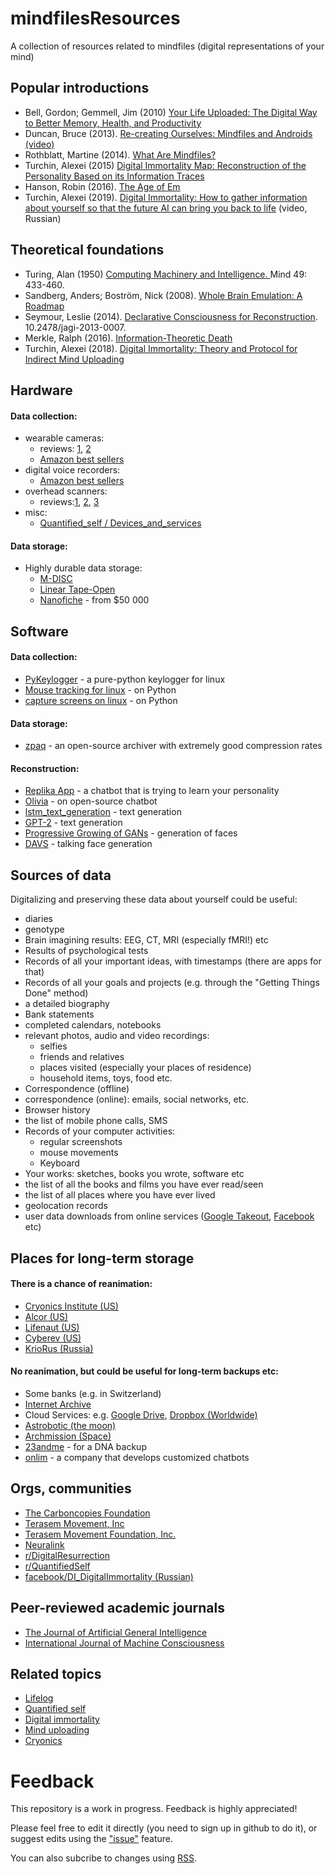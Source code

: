 # mindfilesResources
A collection of resources related to mindfiles (digital representations of your mind)

## Popular introductions ##

* Bell, Gordon; Gemmell, Jim (2010) [Your Life Uploaded: The Digital Way to Better Memory, Health, and Productivity](https://www.amazon.com/Your-Life-Uploaded-Digital-Productivity/dp/0452296560)
* Duncan, Bruce (2013). [Re-creating Ourselves: Mindfiles and Androids (video)](https://www.youtube.com/watch?v=DZB-7-InneY)
* Rothblatt, Martine (2014). [What Are Mindfiles?](https://transhumanity.net/what-are-mindfiles/)
* Turchin, Alexei (2015) [Digital Immortality Map: Reconstruction of the Personality Based on its Information Traces](https://ieet.org/index.php/IEET2/more/turchin20151006)
* Hanson, Robin (2016). [The Age of Em](https://en.wikipedia.org/wiki/The_Age_of_Em) 
* Turchin, Alexei (2019). [Digital Immortality: How to gather information about yourself so that the future AI can bring you back to life](https://www.youtube.com/watch?v=NuOX4DmLUbg) (video, Russian)


## Theoretical foundations ##

* Turing, Alan (1950) [Computing Machinery and Intelligence. ](https://www.csee.umbc.edu/courses/471/papers/turing.pdf) Mind 49: 433-460.
* Sandberg, Anders; Boström, Nick (2008). [Whole Brain Emulation: A Roadmap](http://www.fhi.ox.ac.uk/Reports/2008-3.pdf)
* Seymour, Leslie (2014). [Declarative Consciousness for Reconstruction](https://www.researchgate.net/publication/260943430_Declarative_Consciousness_for_Reconstruction). 10.2478/jagi-2013-0007.
* Merkle, Ralph (2016). [Information-Theoretic Death](http://www.merkle.com/definitions/infodeath.html) 
* Turchin, Alexei (2018). [Digital Immortality: Theory and Protocol for Indirect Mind Uploading](https://philpapers.org/rec/TURDIT)

## Hardware ##

#### Data collection: #### 
* wearable cameras:
  * reviews: [1](https://www.bestproducts.com/tech/gadgets/g3110/best-wearable-video-cameras/), [2](https://wiki.ezvid.com/best-wearable-cameras) 
  * [Amazon best sellers](https://www.amazon.com/gp/bestsellers/electronics/10048714011)
* digital voice recorders:
  * [Amazon best sellers](https://www.amazon.com/Best-Sellers-Electronics-Digital-Voice-Recorders/zgbs/electronics/227758)
* overhead scanners:
  * reviews:[1](https://getdebestpro.com/best-book-scanners/), [2](https://www.topbest10reviews.com/best-book-scanners/), [3](https://techgearoid.com/scanners/best-overhead-scanners/) 
* misc:
  * [Quantified_self / Devices_and_services](https://en.wikipedia.org/wiki/Quantified_self#Devices_and_services)  
#### Data storage: #### 
* Highly durable data storage:
  * [M-DISC](https://en.wikipedia.org/wiki/M-DISC)
  * [Linear Tape-Open](https://en.wikipedia.org/wiki/Linear_Tape-Open)
  * [Nanofiche](https://nanoarchival.com/) - from $50 000

## Software ##

#### Data collection: #### 
* [PyKeylogger](https://github.com/amoffat/pykeylogger/blob/master/README.md) - a pure-python keylogger for linux
* [Mouse tracking for linux](https://stackoverflow.com/a/35138204) - on Python
* [capture screens on linux](https://stackoverflow.com/a/782768) - on Python
#### Data storage: #### 
* [zpaq](http://www.mattmahoney.net/dc/zpaq.html) - an open-source archiver with extremely good compression rates
#### Reconstruction: #### 
* [Replika App](https://replika.ai/) - a chatbot that is trying to learn your personality
* [Olivia](https://olivia-ai.org/) - on open-source chatbot
* [lstm_text_generation](https://github.com/keras-team/keras/blob/master/examples/lstm_text_generation.py) - text generation
* [GPT-2](https://github.com/openai/gpt-2) - text generation
* [Progressive Growing of GANs](https://github.com/tkarras/progressive_growing_of_gans) - generation of faces
* [DAVS](https://github.com/Hangz-nju-cuhk/Talking-Face-Generation-DAVS) - talking face generation

## Sources of data ##

Digitalizing and preserving these data about yourself could be useful:  

* diaries
* genotype
* Brain imagining results: EEG, CT, MRI (especially fMRI!) etc
* Results of psychological tests
* Records of all your important ideas, with timestamps (there are apps for that)
* Records of all your goals and projects (e.g. through the "Getting Things Done" method)
* a detailed biography  
* Bank statements
* completed calendars, notebooks
* relevant photos, audio and video recordings:
  * selfies
  * friends and relatives
  * places visited (especially your places of residence)
  * household items, toys, food etc.  
* Correspondence (offline)
* correspondence (online): emails, social networks, etc.
* Browser history
* the list of mobile phone calls, SMS
* Records of your computer activities:
  * regular screenshots
  * mouse movements
  * Keyboard
* Your works: sketches, books you wrote, software etc
* the list of all the books and films you have ever read/seen
* the list of all places where you have ever lived
* geolocation records
* user data downloads from online services ([Google Takeout](https://takeout.google.com/settings/takeout), [Facebook](https://www.facebook.com/help/1701730696756992) etc) 

## Places for long-term storage ##

#### There is a chance of reanimation: #### 
- [Cryonics Institute (US)](https://www.cryonics.org/)
- [Alcor (US)](https://alcor.org/)
- [Lifenaut (US)](https://www.lifenaut.com/)
- [Cyberev (US)](https://www.cyberev.org/)
- [KrioRus (Russia)](http://kriorus.ru/en)

#### No reanimation, but could be useful for long-term backups etc: #### 

- Some banks (e.g. in Switzerland)
- [Internet Archive](https://en.wikipedia.org/wiki/Internet_Archive)
- Cloud Services: e.g. [Google Drive](https://www.google.com/drive/), [Dropbox (Worldwide)](https://www.dropbox.com/)
- [Astrobotic (the moon)](https://www.astrobotic.com/)
- [Archmission (Space)](https://www.archmission.org/)
- [23andme](https://www.23andme.com) - for a DNA backup
- [onlim](https://onlim.com) - a company that develops customized chatbots

## Orgs, communities ##

* [The Carboncopies Foundation](https://carboncopies.org/mission/)
* [Terasem Movement, Inc](https://www.terasemcentral.org/)
* [Terasem Movement Foundation, Inc.](https://www.terasemmovementfoundation.com/)
* [Neuralink](https://en.wikipedia.org/wiki/Neuralink)
* [r/DigitalResurrection](https://www.reddit.com/r/DigitalResurrection/)
* [r/QuantifiedSelf](https://www.reddit.com/r/QuantifiedSelf/)
* [facebook/DI_DigitalImmortality (Russian)](https://www.facebook.com/groups/814224298977339/about/)

## Peer-reviewed academic journals ##
* [The Journal of Artificial General Intelligence ](http://www.agi-society.org/journal/)
* [International Journal of Machine Consciousness](https://www.worldscientific.com/worldscinet/ijmc)

## Related topics ##

* [Lifelog](https://en.wikipedia.org/wiki/Lifelog)
* [Quantified self](https://en.wikipedia.org/wiki/Quantified_self)
* [Digital immortality](https://en.wikipedia.org/wiki/Digital_immortality)
* [Mind uploading](https://en.wikipedia.org/wiki/Mind_uploading)
* [Cryonics](https://en.wikipedia.org/wiki/Cryonics)

# Feedback

This repository is a work in progress. Feedback is highly appreciated!

Please feel free to edit it directly (you need to sign up in github to do it), or suggest edits using the ["issue"]( https://github.com/RomanPlusPlus/mindfilesResources/issues) feature.

You can also subcribe to changes using [RSS](https://github.com/RomanPlusPlus/mindfilesResources/commits/master.atom).
